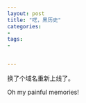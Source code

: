 ```yaml
---
layout: post
title: "呓，黑历史"
categories:
- 
tags:
- 


---
```


换了个域名重新上线了。

Oh my painful memories!

